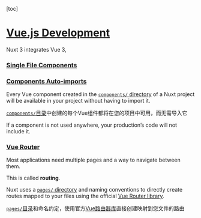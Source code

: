 [toc]

# [Vue.js Development](https://nuxt.com/docs/guide/concepts/vuejs-development#vuejs-development)

Nuxt 3 integrates Vue 3,



### [Single File Components](https://nuxt.com/docs/guide/concepts/vuejs-development#single-file-components)



### [Components Auto-imports](https://nuxt.com/docs/guide/concepts/vuejs-development#components-auto-imports)

Every Vue component created in the [`components/` directory](https://nuxt.com/docs/guide/directory-structure/components) of a Nuxt project will be available in your project without having to import it. 

[`components/`目录](https://nuxt.com/docs/guide/directory-structure/components)中创建的每个Vue组件都将在您的项目中可用，而无需导入它

If a component is not used anywhere, your production’s code will not include it.



### [Vue Router](https://nuxt.com/docs/guide/concepts/vuejs-development#vue-router)

Most applications need multiple pages and a way to navigate between them. 

This is called **routing**. 

Nuxt uses a [`pages/` directory](https://nuxt.com/docs/guide/directory-structure/pages) and naming conventions to directly create routes mapped to your files using the official [Vue Router library](https://router.vuejs.org/).

[`pages/`目录](https://nuxt.com/docs/guide/directory-structure/pages)和命名约定，使用官方[Vue路由器库](https://router.vuejs.org/)直接创建映射到您文件的路由
